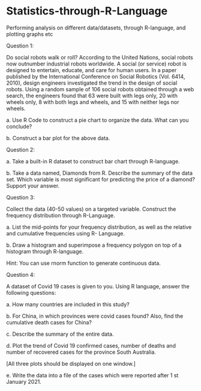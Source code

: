 # Statistics-through-R-Language
Performing analysis on different data/datasets, through R-language, and plotting graphs etc


Question 1:

Do social robots walk or roll? According to the United Nations, social robots now outnumber industrial robots worldwide. A social (or service) robot is designed to entertain, educate, and care for human users. In a paper published by the International Conference on Social Robotics (Vol. 6414, 2010), design engineers investigated the trend in the design of social robots. Using a random sample of 106 social robots obtained through a web search, the engineers found that 63 were built with legs only, 20 with wheels only, 8 with both legs and wheels, and 15 with neither legs nor wheels. 

a. Use R Code to construct a pie chart to organize the data. What can you conclude? 

b. Construct a bar plot for the above data.



Question 2:

a. Take a built-in R dataset to construct bar chart through R-language.

b. Take a data named, Diamonds from R. Describe the summary of the data set. Which variable is most significant for predicting the price of a diamond? Support your answer.



Question 3:

Collect the data (40-50 values) on a targeted variable. Construct the frequency distribution through R-Language.

a. List the mid-points for your frequency distribution, as well as the relative and cumulative frequencies using R- Language.

b. Draw a histogram and superimpose a frequency polygon on top of a histogram through R-language.

Hint: You can use rnorm function to generate continuous data.



Question 4:

A dataset of Covid 19 cases is given to you. Using R language, answer the following questions:

a. How many countries are included in this study?

b. For China, in which provinces were covid cases found? Also, find the cumulative death cases for China?

c. Describe the summary of the entire data.

d. Plot the trend of Covid 19 confirmed cases, number of deaths and number of recovered cases for the province South Australia. 

[All three plots should be displayed on one window.]

e. Write the data into a file of the cases which were reported after 1 st January 2021.
